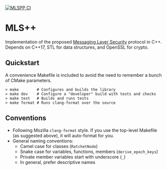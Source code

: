 [![MLSPP CI](https://github.com/cisco/mlspp/actions/workflows/main_ci.yml/badge.svg)](https://github.com/cisco/mlspp/actions/workflows/main_ci.yml)

MLS++
=====

Implementation of the proposed [Messaging Layer
Security](https://github.com/mlswg/mls-protocol/blob/master/draft-ietf-mls-protocol.md)
protocol in C++.  Depends on C++17, STL for data structures, and
OpenSSL for crypto.

Quickstart
----------

A convenience Makefile is included to avoid the need to remember a bunch of
CMake parameters.

```
> make        # Configures and builds the library 
> make dev    # Configure a "developer" build with tests and checks
> make test   # Builds and runs tests
> make format # Runs clang-format over the source
```

Conventions
-----------

* Following Mozilla `clang-format` style.  If you use the top-level
  Makefile (as suggested above), it will auto-format for you.
* General naming conventions:
  * Camel case for classes (`RatchetNode`)
  * Snake case for variables, functions, members (`derive_epoch_keys`)
  * Private member variables start with underscore (`_`)
  * In general, prefer descriptive names
